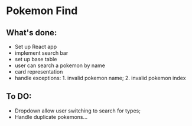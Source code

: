 # Pokemon Find

## What's done:
- Set up React app
- implement search bar
- set up base table
- user can search a pokemon by name
- card representation
- handle exceptions: 1. invalid pokemon name; 2. invalid pokemon index

## To DO:
- Dropdown allow user switching to search for types;
- Handle duplicate pokemons...